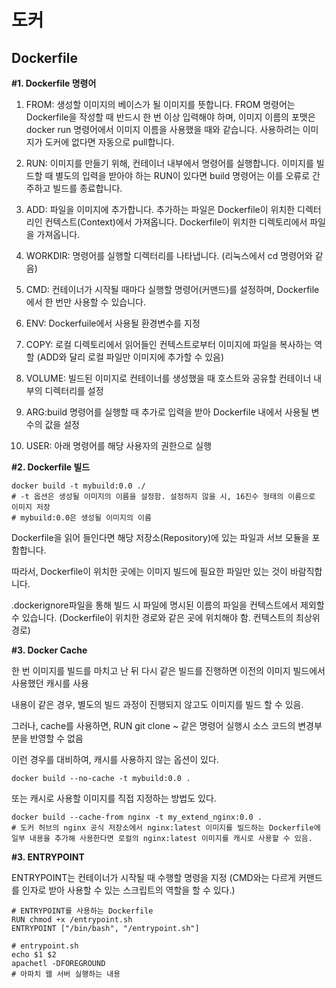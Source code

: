 # 도커

## Dockerfile

**#1. Dockerfile 명령어**

1) FROM: 생성할 이미지의 베이스가 될 이미지를 뜻합니다. FROM 명령어는 Dockerfile을 작성할 때 반드시 한 번 이상 입력해야 하며, 
이미지 이름의 포맷은 docker run 명령어에서 이미지 이름을 사용했을 때와 같습니다. 사용하려는 이미지가 도커에 없다면 자동으로 pull합니다.

2) RUN: 이미지를 만들기 위해, 컨테이너 내부에서 명령어를 실행합니다. 이미지를 빌드할 때 별도의 입력을 받아야 하는 RUN이 있다면 build 명령어는 이를 오류로 간주하고 빌드를 종료합니다.

3) ADD: 파일을 이미지에 추가합니다. 추가하는 파일은 Dockerfile이 위치한 디렉터리인 컨텍스트(Context)에서 가져옵니다. Dockerfile이 위치한 디렉토리에서 파일을 가져옵니다.

4) WORKDIR: 명령어를 실행할 디렉터리를 나타냅니다. (리눅스에서 cd 명령어와 같음)

5) CMD: 컨테이너가 시작될 때마다 실행할 명령어(커맨드)를 설정하며, Dockerfile에서 한 번만 사용할 수 있습니다.

6) ENV: Dockerfuile에서 사용될 환경변수를 지정

7) COPY: 로컬 디렉토리에서 읽어들인 컨텍스트로부터 이미지에 파일을 복사하는 역할 (ADD와 달리 로컬 파일만 이미지에 추가할 수 있음)

8) VOLUME: 빌드된 이미지로 컨테이너를 생성했을 때 호스트와 공유할 컨테이너 내부의 디렉터리를 설정

9) ARG:build 명령어를 실행할 때 추가로 입력을 받아 Dockerfile 내에서 사용될 변수의 값을 설정

10) USER: 아래 명령어를 해당 사용자의 권한으로 실행


**#2. Dockerfile 빌드**

```
docker build -t mybuild:0.0 ./
# -t 옵션은 생성될 이미지의 이름을 설정함. 설정하지 않을 시, 16진수 형태의 이름으로 이미지 저장
# mybuild:0.0은 생성될 이미지의 이름
```

Dockerfile을 읽어 들인다면 해당 저장소(Repository)에 있는 파일과 서브 모듈을 포함합니다.

따라서, Dockerfile이 위치한 곳에는 이미지 빌드에 필요한 파일만 있는 것이 바람직합니다.

.dockerignore파일을 통해 빌드 시 파일에 명시된 이름의 파일을 컨텍스트에서 제외할 수 있습니다. (Dockerfile이 위치한 경로와 같은 곳에 위치해야 함. 컨텍스트의 최상위 경로)

**#3. Docker Cache**

한 번 이미지를 빌드를 마치고 난 뒤 다시 같은 빌드를 진행하면 이전의 이미지 빌드에서 사용했던 캐시를 사용

내용이 같은 경우, 별도의 빌드 과정이 진행되지 않고도 이미지를 빌드 할 수 있음.

그러나, cache를 사용하면, RUN git clone ~ 같은 명령어 실행시 소스 코드의 변경부분을 반영할 수 없음

이런 경우를 대비하여, 캐시를 사용하지 않는 옵션이 있다.

```
docker build --no-cache -t mybuild:0.0 .
```

또는 캐시로 사용할 이미지를 직접 지정하는 방법도 있다.

```
docker build --cache-from nginx -t my_extend_nginx:0.0 .
# 도커 허브의 nginx 공식 저장소에서 nginx:latest 이미지를 빌드하는 Dockerfile에 일부 내용을 추가해 사용한다면 로컬의 nginx:latest 이미지를 캐시로 사용할 수 있음.
```

**#3. ENTRYPOINT**

ENTRYPOINT는 컨테이너가 시작될 때 수행할 명령을 지정 (CMD와는 다르게 커맨드를 인자로 받아 사용할 수 있는 스크립트의 역할을 할 수 있다.)

```
# ENTRYPOINT를 사용하는 Dockerfile
RUN chmod +x /entrypoint.sh
ENTRYPOINT ["/bin/bash", "/entrypoint.sh"]
```

```
# entrypoint.sh
echo $1 $2
apachetl -DFOREGROUND
# 아파치 웹 서버 실행하는 내용
```